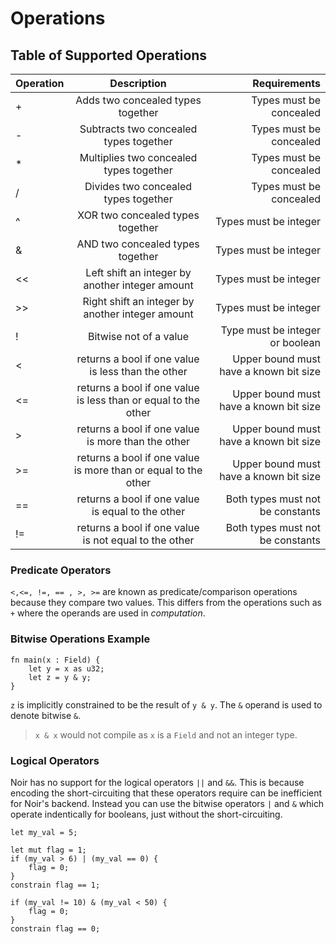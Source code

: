 # Operations

## Table of Supported Operations

| Operation       | Description                                                | Requirements                           |
| :--             | :-----------------:                                        | -----------:                           |
|  +              | Adds two concealed types together                          | Types must be concealed                |
|  -              | Subtracts two concealed types together                     | Types must be concealed                |
|  *              | Multiplies two concealed types together                    | Types must be concealed                |
|  /              | Divides two concealed types together                       | Types must be concealed                |
|  ^              | XOR two concealed types together                           | Types must be integer                  |
|  &              | AND two concealed types together                           | Types must be integer                  |
|  <<             | Left shift an integer by another integer amount            | Types must be integer                  |
|  >>             | Right shift an integer by another integer amount           | Types must be integer                  |
|  !              | Bitwise not of a value                                     | Type must be integer or boolean        |
|  <              | returns a bool if one value is less than the other             | Upper bound must have a known bit size |
|  <=             | returns a bool if one value is less than or equal to the other | Upper bound must have a known bit size |
|  >              | returns a bool if one value is more than the other             | Upper bound must have a known bit size |
|  >=             | returns a bool if one value is more than or equal to the other | Upper bound must have a known bit size |
|  ==             | returns a bool if one value is equal to the other              | Both types must not be constants       |
|  !=             | returns a bool if one value is not equal to the other          | Both types must not be constants       |

### Predicate Operators

`<,<=, !=, == , >, >=` are known as predicate/comparison operations because they compare two values. This differs from the operations such as `+` where the operands are used in _computation_.

### Bitwise Operations Example

```rust,noplaypen
fn main(x : Field) {
    let y = x as u32;
    let z = y & y;
}
```

`z` is implicitly constrained to be the result of `y & y`. The `&` operand is used to denote bitwise `&`.

> `x & x` would not compile as `x` is a `Field` and not an integer type.

### Logical Operators

Noir has no support for the logical operators `||` and `&&`.
This is because encoding the short-circuiting that these operators require can be inefficient for Noir's backend.
Instead you can use the bitwise operators `|` and `&` which operate indentically for booleans, just without the short-circuiting.

```rust,noplaypen
let my_val = 5;

let mut flag = 1;
if (my_val > 6) | (my_val == 0) {
    flag = 0;
}
constrain flag == 1;

if (my_val != 10) & (my_val < 50) {
    flag = 0;
}
constrain flag == 0;
```
